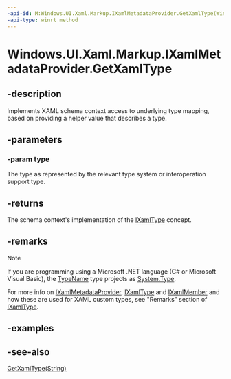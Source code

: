 ```yaml
---
-api-id: M:Windows.UI.Xaml.Markup.IXamlMetadataProvider.GetXamlType(Windows.UI.Xaml.Interop.TypeName)
-api-type: winrt method
---
```


<!-- Method syntax
public Windows.UI.Xaml.Markup.IXamlType GetXamlType(Windows.UI.Xaml.Interop.TypeName type)
-->

# Windows.UI.Xaml.Markup.IXamlMetadataProvider.GetXamlType

## -description
Implements XAML schema context access to underlying type mapping, based on providing a helper value that describes a type.



## -parameters
### -param type
The type as represented by the relevant type system or interoperation support type.

## -returns
The schema context's implementation of the [IXamlType](ixamltype.md) concept.

## -remarks
> [!NOTE]
> 

If you are programming using a Microsoft .NET language (C# or Microsoft Visual Basic), the [TypeName](../windows.ui.xaml.interop/typename.md) type projects as [System.Type](/dotnet/api/system.type?view=dotnet-uwp-10.0&preserve-view=true).

For more info on [IXamlMetadataProvider](ixamlmetadataprovider.md), [IXamlType](ixamltype.md) and [IXamlMember](ixamlmember.md) and how these are used for XAML custom types, see "Remarks" section of [IXamlType](ixamltype.md).

## -examples

## -see-also
[GetXamlType(String)](ixamlmetadataprovider_getxamltype_366630699.md)
